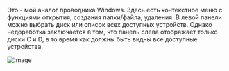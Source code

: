 Это - мой аналог проводника Windows. Здесь есть контекстное меню с функциями открытия, создания папки/файла, удаления. В левой панели можно выбрать диск или список всех доступных устройств. Однако недоработка заключается в том, что панель слева отображает только диски C и D, в то время как должны быть видны все доступные устройства.

![image](https://github.com/MAINIX27/explorer/assets/168292646/c2276a7b-337c-4fb6-b964-9829766459fb)
